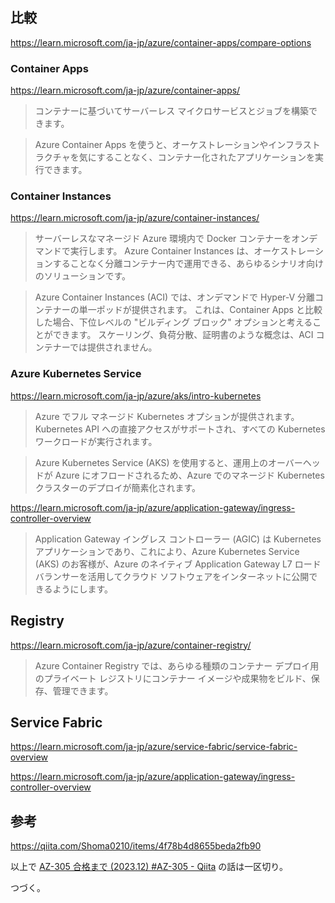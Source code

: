## 比較
https://learn.microsoft.com/ja-jp/azure/container-apps/compare-options

### Container Apps
https://learn.microsoft.com/ja-jp/azure/container-apps/

> コンテナーに基づいてサーバーレス マイクロサービスとジョブを構築できます。

> Azure Container Apps を使うと、オーケストレーションやインフラストラクチャを気にすることなく、コンテナー化されたアプリケーションを実行できます。

### Container Instances

https://learn.microsoft.com/ja-jp/azure/container-instances/

> サーバーレスなマネージド Azure 環境内で Docker コンテナーをオンデマンドで実行します。 Azure Container Instances は、オーケストレーションすることなく分離コンテナー内で運用できる、あらゆるシナリオ向けのソリューションです。 

> Azure Container Instances (ACI) では、オンデマンドで Hyper-V 分離コンテナーの単一ポッドが提供されます。 これは、Container Apps と比較した場合、下位レベルの "ビルディング ブロック" オプションと考えることができます。 スケーリング、負荷分散、証明書のような概念は、ACI コンテナーでは提供されません。

### Azure Kubernetes Service

https://learn.microsoft.com/ja-jp/azure/aks/intro-kubernetes

> Azure でフル マネージド Kubernetes オプションが提供されます。 Kubernetes API への直接アクセスがサポートされ、すべての Kubernetes ワークロードが実行されます。 

> Azure Kubernetes Service (AKS) を使用すると、運用上のオーバーヘッドが Azure にオフロードされるため、Azure でのマネージド Kubernetes クラスターのデプロイが簡素化されます。 

https://learn.microsoft.com/ja-jp/azure/application-gateway/ingress-controller-overview

> Application Gateway イングレス コントローラー (AGIC) は Kubernetes アプリケーションであり、これにより、Azure Kubernetes Service (AKS) のお客様が、Azure のネイティブ Application Gateway L7 ロード バランサーを活用してクラウド ソフトウェアをインターネットに公開できるようにします。


## Registry

https://learn.microsoft.com/ja-jp/azure/container-registry/

> Azure Container Registry では、あらゆる種類のコンテナー デプロイ用のプライベート レジストリにコンテナー イメージや成果物をビルド、保存、管理できます。

## Service Fabric

https://learn.microsoft.com/ja-jp/azure/service-fabric/service-fabric-overview

https://learn.microsoft.com/ja-jp/azure/application-gateway/ingress-controller-overview

## 参考

https://qiita.com/Shoma0210/items/4f78b4d8655beda2fb90

以上で [AZ-305 合格まで (2023.12) #AZ-305 - Qiita](https://qiita.com/e99h2121/items/18ed097e6ecb66aafb3f) の話は一区切り。

つづく。
